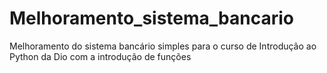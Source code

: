 # Melhoramento_sistema_bancario
Melhoramento do sistema bancário simples para o curso de Introdução ao Python da Dio com a introdução de funções 
